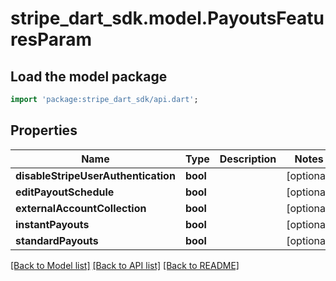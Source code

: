 # stripe_dart_sdk.model.PayoutsFeaturesParam

## Load the model package
```dart
import 'package:stripe_dart_sdk/api.dart';
```

## Properties
Name | Type | Description | Notes
------------ | ------------- | ------------- | -------------
**disableStripeUserAuthentication** | **bool** |  | [optional] 
**editPayoutSchedule** | **bool** |  | [optional] 
**externalAccountCollection** | **bool** |  | [optional] 
**instantPayouts** | **bool** |  | [optional] 
**standardPayouts** | **bool** |  | [optional] 

[[Back to Model list]](../README.md#documentation-for-models) [[Back to API list]](../README.md#documentation-for-api-endpoints) [[Back to README]](../README.md)


